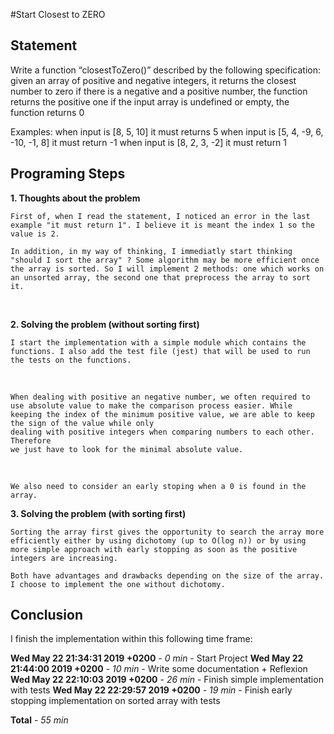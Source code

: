 #Start Closest to ZERO

## Statement
Write a function “closestToZero()” described by the following specification:
given an array of positive and negative integers, it returns the closest number to zero
if there is a negative and a positive number, the function returns the positive one
if the input array is undefined or empty, the function returns 0

Examples:
when input is [8, 5, 10] it must returns 5
when input is [5, 4, -9, 6, -10, -1, 8] it must return -1
when input is [8, 2, 3, -2] it must return 1

## Programing Steps

**1. Thoughts about the problem**

    First of, when I read the statement, I noticed an error in the last example "it must return 1". I believe it is meant the index 1 so the value is 2.

    In addition, in my way of thinking, I immediatly start thinking "should I sort the array" ? Some algorithm may be more efficient once the array is sorted. So I will implement 2 methods: one which works on an unsorted array, the second one that preprocess the array to sort it.

<br />

**2. Solving the problem (without sorting first)**

    I start the implementation with a simple module which contains the functions. I also add the test file (jest) that will be used to run the tests on the functions.

<br />

    When dealing with positive an negative number, we often required to use absolute value to make the comparison process easier. While keeping the index of the minimum positive value, we are able to keep the sign of the value while only
    dealing with positive integers when comparing numbers to each other. Therefore
    we just have to look for the minimal absolute value. 

<br />

    We also need to consider an early stoping when a 0 is found in the array.


**3. Solving the problem (with sorting first)**

    Sorting the array first gives the opportunity to search the array more efficiently either by using dichotomy (up to O(log n)) or by using more simple approach with early stopping as soon as the positive integers are increasing.

    Both have advantages and drawbacks depending on the size of the array. I choose to implement the one without dichotomy.


## Conclusion

I finish the implementation within this following time frame:

**Wed May 22 21:34:31 2019 +0200** - *0 min* - Start Project
**Wed May 22 21:44:00 2019 +0200** - *10 min* - Write some documentation + Reflexion
**Wed May 22 22:10:03 2019 +0200** - *26 min* - Finish simple implementation with tests
**Wed May 22 22:29:57 2019 +0200** - *19 min* - Finish early stopping implementation on sorted array with tests

**Total** - *55 min*